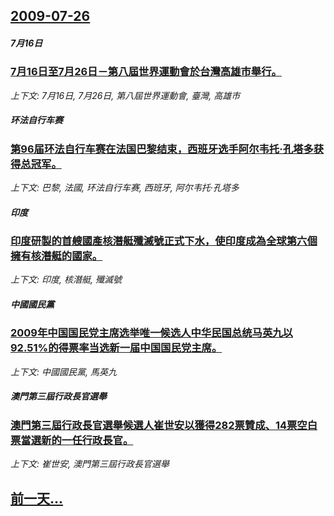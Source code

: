 ## [2009-07-26](/news/2009/07/26/index.md)

##### 7月16日
### [ 7月16日至7月26日－第八屆世界運動會於台灣高雄市舉行。](/news/2009/07/26/7月16日至7月26日-第八屆世界運動會於台灣高雄市舉行.md)
_上下文: 7月16日, 7月26日, 第八屆世界運動會, 臺灣, 高雄市_

##### 环法自行车赛
### [第96届环法自行车赛在法国巴黎结束，西班牙选手阿尔韦托·孔塔多获得总冠军。](/news/2009/07/26/第96届环法自行车赛在法国巴黎结束-西班牙选手阿尔韦托-孔塔多获得总冠军.md)
_上下文: 巴黎, 法國, 环法自行车赛, 西班牙, 阿尔韦托·孔塔多_

##### 印度
### [印度研製的首艘國產核潛艇殲滅號正式下水，使印度成為全球第六個擁有核潛艇的國家。](/news/2009/07/26/印度研製的首艘國產核潛艇殲滅號正式下水-使印度成為全球第六個擁有核潛艇的國家.md)
_上下文: 印度, 核潛艇, 殲滅號_

##### 中國國民黨
### [2009年中国国民党主席选举唯一候选人中华民国总统马英九以92.51%的得票率当选新一届中国国民党主席。](/news/2009/07/26/2009年中国国民党主席选举唯一候选人中华民国总统马英九以9251-的得票率当选新一届中国国民党主席.md)
_上下文: 中國國民黨, 馬英九_

##### 澳門第三屆行政長官選舉
### [澳門第三屆行政長官選舉候選人崔世安以獲得282票贊成、14票空白票當選新的一任行政長官。](/news/2009/07/26/澳門第三屆行政長官選舉候選人崔世安以獲得282票贊成-14票空白票當選新的一任行政長官.md)
_上下文: 崔世安, 澳門第三屆行政長官選舉_

## [前一天...](/news/2009/07/24/index.md)

